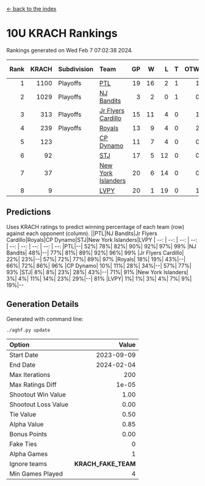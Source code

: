 [<- back to the index](readme.md)
# 10U KRACH Rankings
Rankings generated on Wed Feb  7 07:02:38 2024.

Rank|KRACH|Subdivision|Team|GP|W|L|T|OTW|OTL|SoS|Exp Wins|Win Diff
---:|---:|:---|:---|---:|---:|---:|---:|---:|---:|---:|---:|---:
1|1100|Playoffs|[PTL](https://gamesheetstats.com/seasons/3663/teams/140791/schedule)|19|16|2|1|1|1|454|17.3|-0.0
2|1029|Playoffs|[NJ Bandits](https://gamesheetstats.com/seasons/3663/teams/140807/schedule)|3|2|0|1|0|0|313|3.3|-0.0
3|313|Playoffs|[Jr Flyers Cardillo](https://gamesheetstats.com/seasons/3663/teams/140794/schedule)|15|11|4|0|1|0|213|11.9|0.0
4|239|Playoffs|[Royals](https://gamesheetstats.com/seasons/3663/teams/140796/schedule)|13|9|4|0|2|0|183|9.9|0.0
5|123||[CP Dynamo](https://gamesheetstats.com/seasons/3663/teams/140795/schedule)|11|7|4|0|0|1|221|7.9|0.0
6|92||[STJ](https://gamesheetstats.com/seasons/3663/teams/140792/schedule)|17|5|12|0|0|2|464|5.9|0.0
7|37||[New York Islanders](https://gamesheetstats.com/seasons/3663/teams/140793/schedule)|20|6|14|0|0|1|350|6.9|0.0
8|9||[LVPY](https://gamesheetstats.com/seasons/3663/teams/140790/schedule)|20|1|19|0|1|0|332|1.9|0.0

## Predictions
Uses KRACH ratings to predict winning percentage of each team (row) against each opponent (column).
||PTL|NJ Bandits|Jr Flyers Cardillo|Royals|CP Dynamo|STJ|New York Islanders|LVPY
| --: | --: | --: | --: | --: | --: | --: | --: | --: 
|PTL|--| 52%| 78%| 82%| 90%| 92%| 97%| 99%
|NJ Bandits| 48%|--| 77%| 81%| 89%| 92%| 96%| 99%
|Jr Flyers Cardillo| 22%| 23%|--| 57%| 72%| 77%| 89%| 97%
|Royals| 18%| 19%| 43%|--| 66%| 72%| 86%| 96%
|CP Dynamo| 10%| 11%| 28%| 34%|--| 57%| 77%| 93%
|STJ|  8%|  8%| 23%| 28%| 43%|--| 71%| 91%
|New York Islanders|  3%|  4%| 11%| 14%| 23%| 29%|--| 81%
|LVPY|  1%|  1%|  3%|  4%|  7%|  9%| 19%|--

## Generation Details

Generated with command line:
```
./aghf.py update
```

| Option | Value |
| :----- | ----: |
| Start Date | 2023-09-09 |
| End Date | 2024-02-04 |
| Max Iterations | 200 |
| Max Ratings Diff | 1e-05 |
| Shootout Win Value | 1.00 |
| Shootout Loss Value | 0.00 |
| Tie Value | 0.50 |
| Alpha Value | 0.85 |
| Bonus Points | 0.00 |
| Fake Ties | 0 |
| Alpha Games | 1 |
| Ignore teams | __KRACH_FAKE_TEAM__ |
| Min Games Played | 4 |

